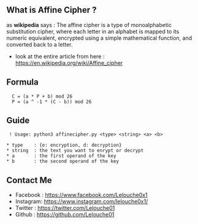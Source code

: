
## What is Affine Cipher ?

as **wikipedia** says : The affine cipher is a type of monoalphabetic substitution cipher, where each letter in an alphabet is mapped to its numeric equivalent, encrypted using a simple mathematical function, and converted back to a letter.
* look at the entire article from here : https://en.wikipedia.org/wiki/Affine_cipher
## Formula

```
  C = (a * P + b) mod 26
  P = (a ^ -1 * (C - b)) mod 26
```
## Guide
```
 ! Usage: python3 affinecipher.py <type> <string> <a> <b>
  
* type    : {e: encryption, d: decryption}
* string  : the text you want to enrypt or decrypt
* a       : the first operand of the key
* b       : the second operand of the key
```
  
## Contact Me
  
* Facebook : https://www.facebook.com/Lelouche0x1
* Instagram: https://www.instagram.com/lelouche0x1/
* Twitter  : https://twitter.com/Lelouche01
* Github   : https://github.com/Lelouche01
